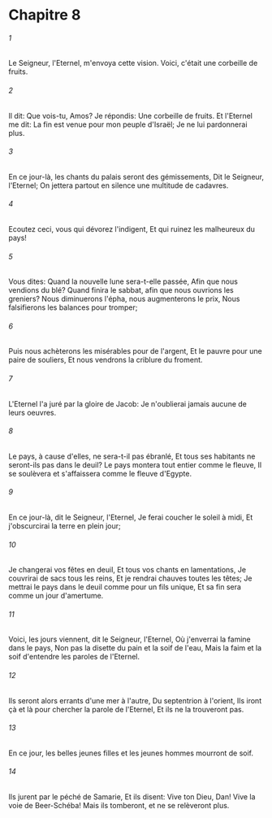 # Chapitre 8

###### 1
Le Seigneur, l'Eternel, m'envoya cette vision. Voici, c'était une corbeille de fruits.
###### 2
Il dit: Que vois-tu, Amos? Je répondis: Une corbeille de fruits. Et l'Eternel me dit: La fin est venue pour mon peuple d'Israël; Je ne lui pardonnerai plus.
###### 3
En ce jour-là, les chants du palais seront des gémissements, Dit le Seigneur, l'Eternel; On jettera partout en silence une multitude de cadavres.
###### 4
Ecoutez ceci, vous qui dévorez l'indigent, Et qui ruinez les malheureux du pays!
###### 5
Vous dites: Quand la nouvelle lune sera-t-elle passée, Afin que nous vendions du blé? Quand finira le sabbat, afin que nous ouvrions les greniers? Nous diminuerons l'épha, nous augmenterons le prix, Nous falsifierons les balances pour tromper;
###### 6
Puis nous achèterons les misérables pour de l'argent, Et le pauvre pour une paire de souliers, Et nous vendrons la criblure du froment.
###### 7
L'Eternel l'a juré par la gloire de Jacob: Je n'oublierai jamais aucune de leurs oeuvres.
###### 8
Le pays, à cause d'elles, ne sera-t-il pas ébranlé, Et tous ses habitants ne seront-ils pas dans le deuil? Le pays montera tout entier comme le fleuve, Il se soulèvera et s'affaissera comme le fleuve d'Egypte.
###### 9
En ce jour-là, dit le Seigneur, l'Eternel, Je ferai coucher le soleil à midi, Et j'obscurcirai la terre en plein jour;
###### 10
Je changerai vos fêtes en deuil, Et tous vos chants en lamentations, Je couvrirai de sacs tous les reins, Et je rendrai chauves toutes les têtes; Je mettrai le pays dans le deuil comme pour un fils unique, Et sa fin sera comme un jour d'amertume.
###### 11
Voici, les jours viennent, dit le Seigneur, l'Eternel, Où j'enverrai la famine dans le pays, Non pas la disette du pain et la soif de l'eau, Mais la faim et la soif d'entendre les paroles de l'Eternel.
###### 12
Ils seront alors errants d'une mer à l'autre, Du septentrion à l'orient, Ils iront çà et là pour chercher la parole de l'Eternel, Et ils ne la trouveront pas.
###### 13
En ce jour, les belles jeunes filles et les jeunes hommes mourront de soif.
###### 14
Ils jurent par le péché de Samarie, Et ils disent: Vive ton Dieu, Dan! Vive la voie de Beer-Schéba! Mais ils tomberont, et ne se relèveront plus.
